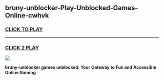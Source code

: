 
## bruny-unblocker-Play-Unblocked-Games-Online-cwhvk
<h3>
<a href="https://premium76.site?title=bruny-unblocker&ref=25A">CLICK TO PLAY</a></h3>
<hr>

<h3>
<a href="https://premium76.site?title=bruny-unblocker&ref=25A">CLICK 2 PLAY</a>
  
</h3>

<a href="https://premium76.site?title=bruny-unblocker&ref=25A"><img src="https://clearcache.store/games.png"></a>


**bruny-unblocker games unblocked: Your Gateway to Fun and Accessible Online Gaming**
